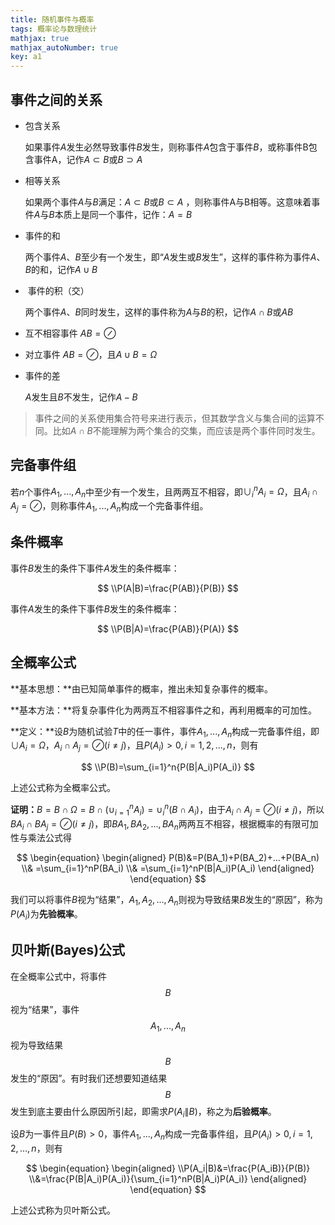 ```yaml
---
title: 随机事件与概率
tags: 概率论与数理统计
mathjax: true
mathjax_autoNumber: true
key: a1
---
```


## 事件之间的关系

- 包含关系 

  如果事件$A$发生必然导致事件$B$发生，则称事件$A$包含于事件$B$，或称事件B包含事件A，记作$A\subset B$或$B\supset A$ 

- 相等关系

  如果两个事件$A$与$B$满足：$A\subset B$或$B\subset A$ ，则称事件A与B相等。这意味着事件$A$与$B$本质上是同一个事件，记作：$A=B$

- 事件的和

  两个事件$A$、$B$至少有一个发生，即“$A$发生或$B$发生”，这样的事件称为事件$A$、$B$的和，记作$A\cup B$ 

-  事件的积（交）

  两个事件$A$、$B$同时发生，这样的事件称为$A$与$B$的积，记作$A\cap B$或$AB$ 

- 互不相容事件  $AB=\oslash$

- 对立事件  $AB=\oslash$，且$A\cup B=\Omega$

- 事件的差

  $A$发生且$B$不发生，记作$A-B$

> 事件之间的关系使用集合符号来进行表示，但其数学含义与集合间的运算不同。比如$A\cap B$不能理解为两个集合的交集，而应该是两个事件同时发生。

## 完备事件组

若$n$个事件$A_1,...,A_n$中至少有一个发生，且两两互不相容，即$\cup_{i}^n A_i= \Omega$，且$A_i{\cap}A_j=\oslash$，则称事件$A_1,...,A_n$构成一个完备事件组。

## 条件概率

事件$B$发生的条件下事件$A$发生的条件概率：

$$
\\P(A|B)=\frac{P(AB)}{P(B)}
$$

事件$A$发生的条件下事件$B$发生的条件概率：

$$
\\P(B|A)=\frac{P(AB)}{P(A)}
$$

## 全概率公式

**基本思想：**由已知简单事件的概率，推出未知复杂事件的概率。

**基本方法：**将复杂事件化为两两互不相容事件之和，再利用概率的可加性。

**定义：**设$B$为随机试验$T$中的任一事件，事件$A_1,...,A_n$构成一完备事件组，即$\cup A_i= \Omega$，$A_i{\cap}A_j=\oslash(i\neq j)$，且$P(A_i)>0,i=1,2,...,n$，则有

$$
\\P(B)=\sum_{i=1}^n{P(B|A_i)P(A_i)}
$$

上述公式称为全概率公式。

**证明：**$B=B{\cap}{\Omega}=B{\cap}{(\cup_{i=1}^nA_i)}=\cup_i^n{(B\cap A_i)}$，由于$A_i{\cap}A_j=\oslash(i\neq j)$，所以$BA_i{\cap}BA_j=\oslash(i\neq j)$，即$BA_1,BA_2,...,BA_n$两两互不相容，根据概率的有限可加性与乘法公式得

$$
\begin{equation}
\begin{aligned}
P(B)&=P(BA_1)+P(BA_2)+...+P(BA_n)
\\& =\sum_{i=1}^nP(BA_i)
\\& =\sum_{i=1}^nP(B|A_i)P(A_i)
\end{aligned}
\end{equation}
$$

我们可以将事件$B$视为“结果”，$A_1,A_2,...,A_n$则视为导致结果$B$发生的“原因”，称为$P(A_i)$为**先验概率**。

## 贝叶斯(Bayes)公式

在全概率公式中，将事件$$B$$视为“结果”，事件$$A_1,...,A_n$$视为导致结果$$B$$发生的“原因”。有时我们还想要知道结果$$B$$发生到底主要由什么原因所引起，即需求$P({A_i}\|{B})$，称之为**后验概率**。

设$B$为一事件且$P(B)>0$，事件$A_1,...,A_n$构成一完备事件组，且$P(A_i)>0,i=1,2,...,n$，则有

$$
\begin{equation}
\begin{aligned}
\\P(A_i|B)&=\frac{P(A_iB)}{P(B)}
\\&=\frac{P(B|A_i)P(A_i)}{\sum_{i=1}^nP(B|A_i)P(A_i)}
\end{aligned}
\end{equation}
$$

上述公式称为贝叶斯公式。